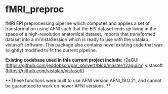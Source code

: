 # fMRI_preproc

fMRI EPI preprocessing pipeline which computes and applies a set of transformation using AFNI such that the EPI dataset ends up living in the space of a high-resolution anatomical dataset, imports that transformed dataset into a mrVistaSession which is ready to use with the vistalab vistasoft software. This package also contains novel existing code that was (slightly) modified to fit the current pipeline.

**Existing codebase used in this current project include:**
r2aGUI (https://github.com/jeddobson/par_convert/blob/master/r2agui.m)
vistasoft (https://github.com/vistalab/vistasoft)

**These functions were built to use AFNI version AFNI_19.0.21, and cannot be guaranteed to work on newer AFNI versions.
**
